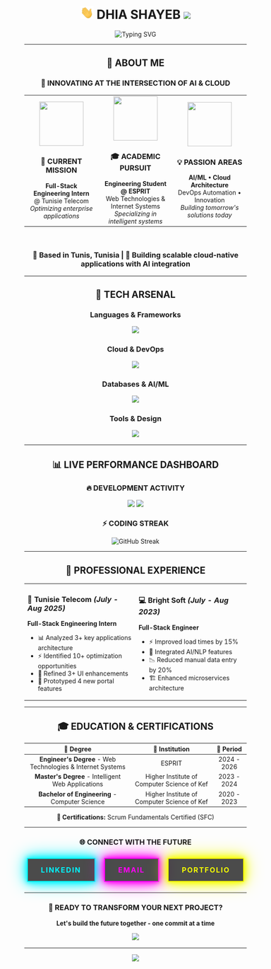 <div align="center">

# <img src="https://raw.githubusercontent.com/ABSphreak/ABSphreak/master/gifs/Hi.gif" width="30px"> DHIA SHAYEB <img src="https://media.giphy.com/media/WUlplcMpOCEmTGBtBW/giphy.gif" width="30">

<div align="center">
  <img src="https://readme-typing-svg.demolab.com?font=Fira+Code&size=28&duration=3000&pause=1000&color=00F5FF&center=true&vCenter=true&width=600&lines=Full-Stack+Engineer;AI%2FML+Solutions+Developer;DevOps+Enthusiast;Cloud+Architecture+Specialist" alt="Typing SVG" />
</div>



---

## 🎯 **ABOUT ME**

<div align="center">

### 🌟 **INNOVATING AT THE INTERSECTION OF AI & CLOUD**

<table>
<tr>
<td align="center" width="33%">
<img src="https://media.giphy.com/media/L1R1tvI9svkIWwpVYr/giphy.gif" width="100" height="100">
<h3>🚀 CURRENT MISSION</h3>
<b>Full-Stack Engineering Intern</b><br>
@ Tunisie Telecom<br>
<i>Optimizing enterprise applications</i>
</td>
<td align="center" width="33%">
<img src="https://media.giphy.com/media/SWoSkN6DxTszqIKEqv/giphy.gif" width="100" height="100">
<h3>🎓 ACADEMIC PURSUIT</h3>
<b>Engineering Student @ ESPRIT</b><br>
Web Technologies & Internet Systems<br>
<i>Specializing in intelligent systems</i>
</td>
<td align="center" width="33%">
<img src="https://media.giphy.com/media/ZVik7pBtu9dNS/giphy.gif" width="100" height="100">
<h3>💡 PASSION AREAS</h3>
<b>AI/ML • Cloud Architecture</b><br>
DevOps Automation • Innovation<br>
<i>Building tomorrow's solutions today</i>
</td>
</tr>
</table>

<br>

### 📍 **Based in Tunis, Tunisia** | 🌟 **Building scalable cloud-native applications with AI integration**

</div>

---

## 🚀 **TECH ARSENAL**

<div align="center">

### **Languages & Frameworks**
<p>
  <img src="https://skillicons.dev/icons?i=javascript,typescript,python,java,dart,cpp,react,nextjs,nodejs,express,spring,flutter,graphql" />
</p>

### **Cloud & DevOps**
<p>
  <img src="https://skillicons.dev/icons?i=aws,azure,docker,kubernetes,jenkins,terraform,linux,git,github" />
</p>

### **Databases & AI/ML**
<p>
  <img src="https://skillicons.dev/icons?i=mongodb,postgresql,mysql,firebase,tensorflow,pytorch" />
</p>

### **Tools & Design**
<p>
  <img src="https://skillicons.dev/icons?i=vscode,figma,postman,arduino,grafana" />
</p>

</div>

---

## 📊 **LIVE PERFORMANCE DASHBOARD**

<div align="center">

### **🔥 DEVELOPMENT ACTIVITY**
  
<img height="180em" src="https://github-readme-stats-eight-theta.vercel.app/api?username=ChaiebDhia&show_icons=true&theme=cyberpunk&include_all_commits=true&count_private=true"/>
<img height="180em" src="https://github-readme-stats-eight-theta.vercel.app/api/top-langs/?username=ChaiebDhia&layout=compact&langs_count=8&theme=cyberpunk"/>

</div>

<div align="center">

### **⚡ CODING STREAK**
<img src="https://github-readme-streak-stats.herokuapp.com/?user=ChaiebDhia&theme=cyberpunk" alt="GitHub Streak" />

</div>

---


## 💼 **PROFESSIONAL EXPERIENCE**

<table>
<tr>
<td width="50%">

### 🏢 **Tunisie Telecom** *(July - Aug 2025)*
**Full-Stack Engineering Intern**
- 📊 Analyzed 3+ key applications architecture
- ⚡ Identified 10+ optimization opportunities
- 🎨 Refined 3+ UI enhancements
- 🚀 Prototyped 4 new portal features

</td>
<td width="50%">

### 💻 **Bright Soft** *(July - Aug 2023)*
**Full-Stack Engineer**
- ⚡ Improved load times by 15%
- 🤖 Integrated AI/NLP features
- 📉 Reduced manual data entry by 20%
- 🏗️ Enhanced microservices architecture

</td>
</tr>
</table>

---

## 🎓 **EDUCATION & CERTIFICATIONS**

<div align="center">

| 🎯 **Degree** | 🏫 **Institution** | 📅 **Period** |
|:---:|:---:|:---:|
| **Engineer's Degree** - Web Technologies & Internet Systems | ESPRIT | 2024 - 2026 |
| **Master's Degree** - Intelligent Web Applications | Higher Institute of Computer Science of Kef | 2023 - 2024 |
| **Bachelor of Engineering** - Computer Science | Higher Institute of Computer Science of Kef | 2020 - 2023 |

**🏅 Certifications:** Scrum Fundamentals Certified (SFC)

</div>

---

<div align="center">

### 🌐 **CONNECT WITH THE FUTURE**

<div align="center" style="display: flex; justify-content: center; gap: 20px; flex-wrap: wrap;">

<!-- LinkedIn Button with Cyberpunk Glow -->
<a href="https://linkedin.com/in/dhia-shayeb" target="_blank" class="cyber-button" style="--clr:#00f5ff">
  <span class="cyber-span">LINKEDIN</span>
  <i class="cyber-i"></i>
</a>

<!-- Email Button with Cyberpunk Glow -->
<a href="mailto:dhiashayeb6@gmail.com" class="cyber-button" style="--clr:#ff00f5">
  <span class="cyber-span">EMAIL</span>
  <i class="cyber-i"></i>
</a>

<!-- Portfolio Button with Cyberpunk Glow -->
<a href="https://dhiashayeb.vercel.app" target="_blank" class="cyber-button" style="--clr:#f5ff00">
  <span class="cyber-span">PORTFOLIO</span>
  <i class="cyber-i"></i>
</a>

</div>

<style>
  /* Cyberpunk Button Animation */
  .cyber-button {
    position: relative;
    display: inline-block;
    padding: 15px 30px;
    margin: 10px 0;
    color: var(--clr);
    text-decoration: none;
    text-transform: uppercase;
    letter-spacing: 2px;
    font-size: 16px;
    font-weight: bold;
    overflow: hidden;
    transition: 0.5s;
    border: 2px solid var(--clr);
    border-radius: 0;
    background: rgba(0,0,0,0.7);
    box-shadow: 0 0 10px var(--clr), 0 0 20px var(--clr), 0 0 40px var(--clr);
  }
  
  .cyber-button:hover {
    color: #000;
    background: var(--clr);
    box-shadow: 0 0 10px var(--clr), 0 0 40px var(--clr), 0 0 80px var(--clr);
    transition-delay: 0.1s;
  }
  
  .cyber-button .cyber-span {
    position: relative;
    z-index: 1;
  }
  
  .cyber-button .cyber-i {
    position: absolute;
    display: block;
    background: var(--clr);
  }
  
  /* Top Animation */
  .cyber-button .cyber-i:nth-child(1) {
    top: 0;
    left: -100%;
    width: 100%;
    height: 2px;
    transition: 0.5s;
  }
  
  .cyber-button:hover .cyber-i:nth-child(1) {
    left: 100%;
  }
  
  /* Right Animation */
  .cyber-button .cyber-i:nth-child(2) {
    top: -100%;
    right: 0;
    width: 2px;
    height: 100%;
    transition: 0.5s;
    transition-delay: 0.25s;
  }
  
  .cyber-button:hover .cyber-i:nth-child(2) {
    top: 100%;
  }
  
  /* Bottom Animation */
  .cyber-button .cyber-i:nth-child(3) {
    bottom: 0;
    right: -100%;
    width: 100%;
    height: 2px;
    transition: 0.5s;
    transition-delay: 0.5s;
  }
  
  .cyber-button:hover .cyber-i:nth-child(3) {
    right: 100%;
  }
  
  /* Left Animation */
  .cyber-button .cyber-i:nth-child(4) {
    bottom: -100%;
    left: 0;
    width: 2px;
    height: 100%;
    transition: 0.5s;
    transition-delay: 0.75s;
  }
  
  .cyber-button:hover .cyber-i:nth-child(4) {
    bottom: 100%;
  }
</style>

</div>

---

<div align="center">

<div align="center">

### **🚀 READY TO TRANSFORM YOUR NEXT PROJECT?**
**Let's build the future together - one commit at a time**

<img src="https://media.giphy.com/media/LnQjpWaON8nhr21vNW/giphy.gif" width="60">

---

<img src="https://capsule-render.vercel.app/api?type=waving&color=gradient&customColorList=0,2,2,5,30&height=100&section=footer"/>

</div>
